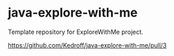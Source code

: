 # java-explore-with-me
Template repository for ExploreWithMe project.

https://github.com/Kedroff/java-explore-with-me/pull/3